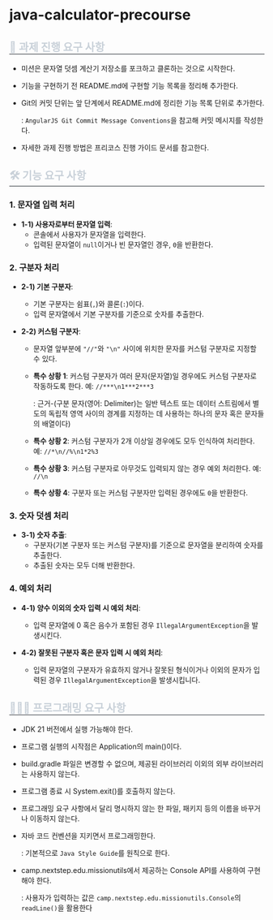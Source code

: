 # java-calculator-precourse

<h2 style="border-bottom: 1px solid #21262d; color: #c9d1d9;"> 📜 과제 진행 요구 사항 </h2>

- 미션은 문자열 덧셈 계산기 저장소를 포크하고 클론하는 것으로 시작한다.

- 기능을 구현하기 전 README.md에 구현할 기능 목록을 정리해 추가한다.

- Git의 커밋 단위는 앞 단계에서 README.md에 정리한 기능 목록 단위로 추가한다.

  : `AngularJS Git Commit Message Conventions`을 참고해 커밋 메시지를 작성한다.

- 자세한 과제 진행 방법은 프리코스 진행 가이드 문서를 참고한다.

<h2 style="border-bottom: 1px solid #21262d; color: #c9d1d9;"> 🛠️ 기능 요구 사항 </h2>

### 1. **문자열 입력 처리**

- **1-1) 사용자로부터 문자열 입력**:
  - 콘솔에서 사용자가 문자열을 입력한다.
  - 입력된 문자열이 `null`이거나 빈 문자열인 경우, `0`을 반환한다.

### 2. **구분자 처리**

- **2-1) 기본 구분자**:
  - 기본 구분자는 쉼표(`,`)와 콜론(`:`)이다.
  - 입력 문자열에서 기본 구분자를 기준으로 숫자를 추출한다.

- **2-2) 커스텀 구분자**:
  - 문자열 앞부분에 `"//"`와 `"\n"` 사이에 위치한 문자를 커스텀 구분자로 지정할 수 있다.
  - **특수 상황 1**: 커스텀 구분자가 여러 문자(문자열)일 경우에도 커스텀 구분자로 작동하도록 한다. 예: `//***\n1***2***3`

      : 근거-(구분 문자(영어: Delimiter)는 일반 텍스트 또는 데이터 스트림에서 별도의 독립적 영역 사이의 경계를 지정하는 데 사용하는 하나의 문자 혹은 문자들의 배열이다)
  - **특수 상황 2**: 커스텀 구분자가 2개 이상일 경우에도 모두 인식하여 처리한다. 예: `//*\n//%\n1*2%3`
  - **특수 상황 3**: 커스텀 구분자로 아무것도 입력되지 않는 경우 예외 처리한다. 예: `//\n`
  - **특수 상황 4**: 구분자 또는 커스텀 구분자만 입력된 경우에도 `0`을 반환한다.

### 3. **숫자 덧셈 처리**

- **3-1) 숫자 추출**:
  - 구분자(기본 구분자 또는 커스텀 구분자)를 기준으로 문자열을 분리하여 숫자를 추출한다.
  - 추출된 숫자는 모두 더해 반환한다.

### 4. **예외 처리**

- **4-1) 양수 이외의 숫자 입력 시 예외 처리**:
  - 입력 문자열에 0 혹은 음수가 포함된 경우 `IllegalArgumentException`을 발생시킨다.

- **4-2) 잘못된 구분자 혹은 문자 입력 시 예외 처리**:
  - 입력 문자열의 구분자가 유효하지 않거나 잘못된 형식이거나 이외의 문자가 입력된 경우 `IllegalArgumentException`을 발생시킵니다.

<h2 style="border-bottom: 1px solid #21262d; color: #c9d1d9;"> 👩🏻‍💻 프로그래밍 요구 사항 </h2>

- JDK 21 버전에서 실행 가능해야 한다.

- 프로그램 실행의 시작점은 Application의 main()이다.

- build.gradle 파일은 변경할 수 없으며, 제공된 라이브러리 이외의 외부 라이브러리는 사용하지 않는다.

- 프로그램 종료 시 System.exit()를 호출하지 않는다.

- 프로그래밍 요구 사항에서 달리 명시하지 않는 한 파일, 패키지 등의 이름을 바꾸거나 이동하지 않는다.

- 자바 코드 컨벤션을 지키면서 프로그래밍한다.

  : 기본적으로 `Java Style Guide`를 원칙으로 한다.

- camp.nextstep.edu.missionutils에서 제공하는 Console API를 사용하여 구현해야 한다.

  : 사용자가 입력하는 값은 `camp.nextstep.edu.missionutils.Console`의 `readLine()`을 활용한다
